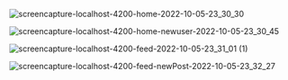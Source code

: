 ![screencapture-localhost-4200-home-2022-10-05-23_30_30](https://user-images.githubusercontent.com/84424883/194203570-b0f17c04-3409-4ac8-b535-7572561bb703.png)

![screencapture-localhost-4200-home-newuser-2022-10-05-23_30_45](https://user-images.githubusercontent.com/84424883/194203577-b9ca1a82-b7c9-43b8-a30a-a346ed6a291a.png)

![screencapture-localhost-4200-feed-2022-10-05-23_31_01 (1)](https://user-images.githubusercontent.com/84424883/194203585-5b510dfc-cd5a-418c-970e-ac1a1294d877.png)

![screencapture-localhost-4200-feed-newPost-2022-10-05-23_32_27](https://user-images.githubusercontent.com/84424883/194203596-4820cef5-177d-49fc-a419-aad305668c32.png)
